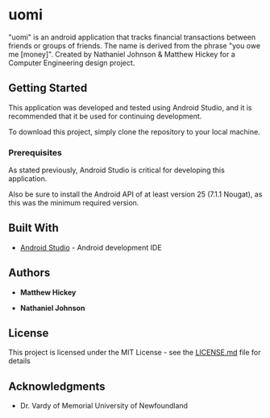 # uomi

"uomi" is an android application that tracks financial transactions between friends or groups of friends. The name is derived from the phrase "you owe me \[money\]". Created by Nathaniel Johnson &amp; Matthew Hickey for a Computer Engineering design project. 

## Getting Started

This application was developed and tested using Android Studio, and it is recommended that it be used for continuing development.

To download this project, simply clone the repository to your local machine.

### Prerequisites

As stated previously, Android Studio is critical for developing this application.

Also be sure to install the Android API of at least version 25 (7.1.1 Nougat), as this was the minimum required version.

## Built With

* [Android Studio](https://developer.android.com/studio/) - Android development IDE

## Authors

* **Matthew Hickey**

* **Nathaniel Johnson**

## License

This project is licensed under the MIT License - see the [LICENSE.md](LICENSE.md) file for details

## Acknowledgments

* Dr. Vardy of Memorial University of Newfoundland
